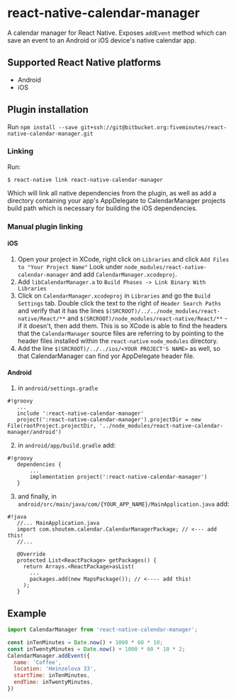 # react-native-calendar-manager

A calendar manager for React Native.
Exposes `addEvent` method which can save an event to an Android or iOS device's native calendar app.

## Supported React Native platforms

- Android
- iOS

## Plugin installation

Run `npm install --save git+ssh://git@bitbucket.org:fiveminutes/react-native-calendar-manager.git`

### Linking

Run:

`$ react-native link react-native-calendar-manager`

Which will link all native dependencies from the plugin, as well as add a directory containing your app's AppDelegate to CalendarManager projects build path which is necessary for building the iOS dependencies.

### Manual plugin linking

#### iOS

1. Open your project in XCode, right click on `Libraries` and click `Add
   Files to "Your Project Name"` Look under `node_modules/react-native-calendar-manager` and add `CalendarManager.xcodeproj`.  
2. Add `libCalendarManager.a` to `Build Phases -> Link Binary With Libraries`
3. Click on `CalendarManager.xcodeproj` in `Libraries` and go the `Build
   Settings` tab. Double click the text to the right of `Header Search
   Paths` and verify that it has the lines `$(SRCROOT)/../../node_modules/react-native/React/**` and `$(SRCROOT)/node_modules/react-native/React/**` - if it
   doesn't, then add them. This is so XCode is able to find the headers that
   the `CalendarManager` source files are referring to by pointing to the
   header files installed within the `react-native` `node_modules`
   directory.
4. Add the line `$(SRCROOT)/../../ios/<YOUR PROJECT'S NAME>` as well, so that CalendarManager can find yor AppDelegate header file.

#### Android

1. in `android/settings.gradle`   
```
#!groovy
   ...
   include ':react-native-calendar-manager'
   project(':react-native-calendar-manager').projectDir = new File(rootProject.projectDir, '../node_modules/react-native-calendar-manager/android')

```

2. in `android/app/build.gradle` add:
```
#!groovy
   dependencies {
       ...
       implementation project(':react-native-calendar-manager')
   }
```

3. and finally, in `android/src/main/java/com/{YOUR_APP_NAME}/MainApplication.java` add:

```
#!java
   //... MainApplication.java
   import com.shoutem.calendar.CalendarManagerPackage; // <--- add this!
   //...

   @Override
   protected List<ReactPackage> getPackages() {
     return Arrays.<ReactPackage>asList(
       ...
       packages.add(new MapsPackage()); // <---- add this!
     );
   }

```


## Example
```javascript
import CalendarManager from 'react-native-calendar-manager';

const inTenMinutes = Date.now() + 1000 * 60 * 10;
const inTwentyMinutes = Date.now() + 1000 * 60 * 10 * 2;
CalendarManager.addEvent({
  name: 'Coffee',
  location: 'Heinzelova 33',
  startTime: inTenMinutes,
  endTime: inTwentyMinutes,
})


```
